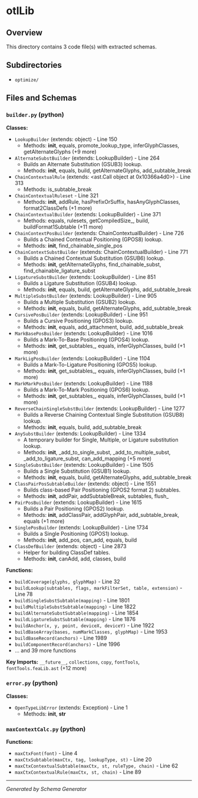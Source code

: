 # otlLib

## Overview

This directory contains 3 code file(s) with extracted schemas.

## Subdirectories

- `optimize/`

## Files and Schemas

### `builder.py` (python)

**Classes:**
- `LookupBuilder` (extends: object) - Line 150
  - Methods: __init__, equals, promote_lookup_type, inferGlyphClasses, getAlternateGlyphs (+9 more)
- `AlternateSubstBuilder` (extends: LookupBuilder) - Line 264
  - Builds an Alternate Substitution (GSUB3) lookup.
  - Methods: __init__, equals, build, getAlternateGlyphs, add_subtable_break
- `ChainContextualRule` (extends: <ast.Call object at 0x10366a4d0>) - Line 313
  - Methods: is_subtable_break
- `ChainContextualRuleset` - Line 321
  - Methods: __init__, addRule, hasPrefixOrSuffix, hasAnyGlyphClasses, format2ClassDefs (+1 more)
- `ChainContextualBuilder` (extends: LookupBuilder) - Line 371
  - Methods: equals, rulesets, getCompiledSize_, build, buildFormat1Subtable (+11 more)
- `ChainContextPosBuilder` (extends: ChainContextualBuilder) - Line 726
  - Builds a Chained Contextual Positioning (GPOS8) lookup.
  - Methods: __init__, find_chainable_single_pos
- `ChainContextSubstBuilder` (extends: ChainContextualBuilder) - Line 771
  - Builds a Chained Contextual Substitution (GSUB6) lookup.
  - Methods: __init__, getAlternateGlyphs, find_chainable_subst, find_chainable_ligature_subst
- `LigatureSubstBuilder` (extends: LookupBuilder) - Line 851
  - Builds a Ligature Substitution (GSUB4) lookup.
  - Methods: __init__, equals, build, getAlternateGlyphs, add_subtable_break
- `MultipleSubstBuilder` (extends: LookupBuilder) - Line 905
  - Builds a Multiple Substitution (GSUB2) lookup.
  - Methods: __init__, equals, build, getAlternateGlyphs, add_subtable_break
- `CursivePosBuilder` (extends: LookupBuilder) - Line 951
  - Builds a Cursive Positioning (GPOS3) lookup.
  - Methods: __init__, equals, add_attachment, build, add_subtable_break
- `MarkBasePosBuilder` (extends: LookupBuilder) - Line 1016
  - Builds a Mark-To-Base Positioning (GPOS4) lookup.
  - Methods: __init__, get_subtables_, equals, inferGlyphClasses, build (+1 more)
- `MarkLigPosBuilder` (extends: LookupBuilder) - Line 1104
  - Builds a Mark-To-Ligature Positioning (GPOS5) lookup.
  - Methods: __init__, get_subtables_, equals, inferGlyphClasses, build (+1 more)
- `MarkMarkPosBuilder` (extends: LookupBuilder) - Line 1188
  - Builds a Mark-To-Mark Positioning (GPOS6) lookup.
  - Methods: __init__, get_subtables_, equals, inferGlyphClasses, build (+1 more)
- `ReverseChainSingleSubstBuilder` (extends: LookupBuilder) - Line 1277
  - Builds a Reverse Chaining Contextual Single Substitution (GSUB8) lookup.
  - Methods: __init__, equals, build, add_subtable_break
- `AnySubstBuilder` (extends: LookupBuilder) - Line 1334
  - A temporary builder for Single, Multiple, or Ligature substitution lookup.
  - Methods: __init__, _add_to_single_subst, _add_to_multiple_subst, _add_to_ligature_subst, can_add_mapping (+5 more)
- `SingleSubstBuilder` (extends: LookupBuilder) - Line 1505
  - Builds a Single Substitution (GSUB1) lookup.
  - Methods: __init__, equals, build, getAlternateGlyphs, add_subtable_break
- `ClassPairPosSubtableBuilder` (extends: object) - Line 1551
  - Builds class-based Pair Positioning (GPOS2 format 2) subtables.
  - Methods: __init__, addPair, addSubtableBreak, subtables, flush_
- `PairPosBuilder` (extends: LookupBuilder) - Line 1615
  - Builds a Pair Positioning (GPOS2) lookup.
  - Methods: __init__, addClassPair, addGlyphPair, add_subtable_break, equals (+1 more)
- `SinglePosBuilder` (extends: LookupBuilder) - Line 1734
  - Builds a Single Positioning (GPOS1) lookup.
  - Methods: __init__, add_pos, can_add, equals, build
- `ClassDefBuilder` (extends: object) - Line 2873
  - Helper for building ClassDef tables.
  - Methods: __init__, canAdd, add, classes, build

**Functions:**
- `buildCoverage(glyphs, glyphMap)` - Line 32
- `buildLookup(subtables, flags, markFilterSet, table, extension)` - Line 78
- `buildSingleSubstSubtable(mapping)` - Line 1801
- `buildMultipleSubstSubtable(mapping)` - Line 1822
- `buildAlternateSubstSubtable(mapping)` - Line 1854
- `buildLigatureSubstSubtable(mapping)` - Line 1876
- `buildAnchor(x, y, point, deviceX, deviceY)` - Line 1922
- `buildBaseArray(bases, numMarkClasses, glyphMap)` - Line 1953
- `buildBaseRecord(anchors)` - Line 1989
- `buildComponentRecord(anchors)` - Line 1996
- ... and 39 more functions

**Key Imports:** `__future__`, `collections`, `copy`, `fontTools`, `fontTools.feaLib.ast` (+12 more)

### `error.py` (python)

**Classes:**
- `OpenTypeLibError` (extends: Exception) - Line 1
  - Methods: __init__, __str__

### `maxContextCalc.py` (python)

**Functions:**
- `maxCtxFont(font)` - Line 4
- `maxCtxSubtable(maxCtx, tag, lookupType, st)` - Line 20
- `maxCtxContextualSubtable(maxCtx, st, ruleType, chain)` - Line 62
- `maxCtxContextualRule(maxCtx, st, chain)` - Line 89

---
*Generated by Schema Generator*